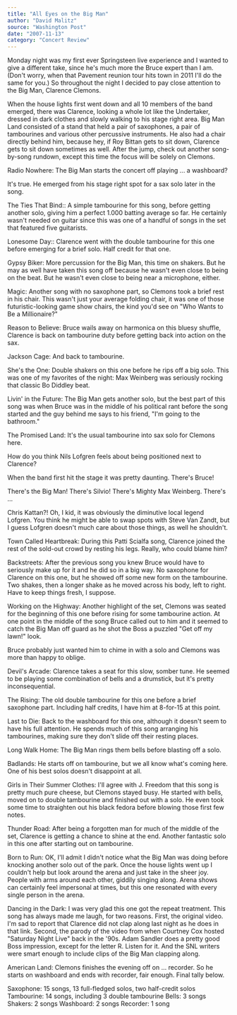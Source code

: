 ```yaml
---
title: "All Eyes on the Big Man"
author: "David Malitz"
source: "Washington Post"
date: "2007-11-13"
category: "Concert Review"
---
```


Monday night was my first ever Springsteen live experience and I wanted to give a different take, since he's much more the Bruce expert than I am. (Don't worry, when that Pavement reunion tour hits town in 2011 I'll do the same for you.) So throughout the night I decided to pay close attention to the Big Man, Clarence Clemons.

When the house lights first went down and all 10 members of the band emerged, there was Clarence, looking a whole lot like the Undertaker, dressed in dark clothes and slowly walking to his stage right area. Big Man Land consisted of a stand that held a pair of saxophones, a pair of tambourines and various other percussive instruments. He also had a chair directly behind him, because hey, if Roy Bittan gets to sit down, Clarence gets to sit down sometimes as well. After the jump, check out another song-by-song rundown, except this time the focus will be solely on Clemons.

Radio Nowhere: The Big Man starts the concert off playing ... a washboard?

It's true. He emerged from his stage right spot for a sax solo later in the song.

The Ties That Bind:: A simple tambourine for this song, before getting another solo, giving him a perfect 1.000 batting average so far. He certainly wasn't needed on guitar since this was one of a handful of songs in the set that featured five guitarists.

Lonesome Day:: Clarence went with the double tambourine for this one before emerging for a brief solo. Half credit for that one.

Gypsy Biker: More percussion for the Big Man, this time on shakers. But he may as well have taken this song off because he wasn't even close to being on the beat. But he wasn't even close to being near a microphone, either.

Magic: Another song with no saxophone part, so Clemons took a brief rest in his chair. This wasn't just your average folding chair, it was one of those futuristic-looking game show chairs, the kind you'd see on "Who Wants to Be a Millionaire?"

Reason to Believe: Bruce wails away on harmonica on this bluesy shuffle, Clarence is back on tambourine duty before getting back into action on the sax.

Jackson Cage: And back to tambourine.

She's the One: Double shakers on this one before he rips off a big solo. This was one of my favorites of the night: Max Weinberg was seriously rocking that classic Bo Diddley beat.

Livin' in the Future: The Big Man gets another solo, but the best part of this song was when Bruce was in the middle of his political rant before the song started and the guy behind me says to his friend, "I'm going to the bathroom."

The Promised Land: It's the usual tambourine into sax solo for Clemons here.

How do you think Nils Lofgren feels about being positioned next to Clarence?

When the band first hit the stage it was pretty daunting. There's Bruce!

There's the Big Man! There's Silvio! There's Mighty Max Weinberg. There's ...

Chris Kattan?! Oh, I kid, it was obviously the diminutive local legend Lofgren. You think he might be able to swap spots with Steve Van Zandt, but I guess Lofgren doesn't much care about those things, as well he shouldn't.

Town Called Heartbreak: During this Patti Scialfa song, Clarence joined the rest of the sold-out crowd by resting his legs. Really, who could blame him?

Backstreets: After the previous song you knew Bruce would have to seriously make up for it and he did so in a big way. No saxophone for Clarence on this one, but he showed off some new form on the tambourine. Two shakes, then a longer shake as he moved across his body, left to right. Have to keep things fresh, I suppose.

Working on the Highway: Another highlight of the set, Clemons was seated for the beginning of this one before rising for some tambourine action. At one point in the middle of the song Bruce called out to him and it seemed to catch the Big Man off guard as he shot the Boss a puzzled "Get off my lawn!" look.

Bruce probably just wanted him to chime in with a solo and Clemons was more than happy to oblige.

Devil's Arcade: Clarence takes a seat for this slow, somber tune. He seemed to be playing some combination of bells and a drumstick, but it's pretty inconsequential.

The Rising: The old double tambourine for this one before a brief saxophone part. Including half credits, I have him at 8-for-15 at this point.

Last to Die: Back to the washboard for this one, although it doesn't seem to have his full attention. He spends much of this song arranging his tambourines, making sure they don't slide off their resting places.

Long Walk Home: The Big Man rings them bells before blasting off a solo.

Badlands: He starts off on tambourine, but we all know what's coming here. One of his best solos doesn't disappoint at all.

Girls in Their Summer Clothes: I'll agree with J. Freedom that this song is pretty much pure cheese, but Clemons stayed busy. He started with bells, moved on to double tambourine and finished out with a solo. He even took some time to straighten out his black fedora before blowing those first few notes.

Thunder Road: After being a forgotten man for much of the middle of the set, Clarence is getting a chance to shine at the end. Another fantastic solo in this one after starting out on tambourine.

Born to Run: OK, I'll admit I didn't notice what the Big Man was doing before knocking another solo out of the park. Once the house lights went up I couldn't help but look around the arena and just take in the sheer joy. People with arms around each other, giddily singing along. Arena shows can certainly feel impersonal at times, but this one resonated with every single person in the arena.

Dancing in the Dark: I was very glad this one got the repeat treatment. This song has always made me laugh, for two reasons. First, the original video. I'm sad to report that Clarence did not clap along last night as he does in that link. Second, the parody of the video from when Courtney Cox hosted "Saturday Night Live" back in the '90s. Adam Sandler does a pretty good Boss impression, except for the letter R. Listen for it. And the SNL writers were smart enough to include clips of the Big Man clapping along.

American Land: Clemons finishes the evening off on ... recorder. So he starts on washboard and ends with recorder, fair enough. Final tally below.

Saxophone: 15 songs, 13 full-fledged solos, two half-credit solos Tambourine: 14 songs, including 3 double tambourine Bells: 3 songs Shakers: 2 songs Washboard: 2 songs Recorder: 1 song
